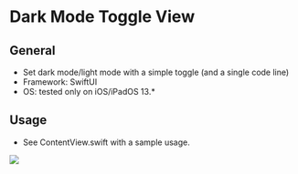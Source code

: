 # Dark Mode Toggle View

## General
- Set dark mode/light mode with a simple toggle (and a single code line)
- Framework: SwiftUI
- OS: tested only on iOS/iPadOS 13.*

## Usage
- See ContentView.swift with a sample usage. 

![](https://github.com/ramonteiro/SwiftViews/blob/master/DarkmodeToggleView/toggle.gif)

